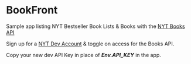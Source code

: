 # BookFront
 Sample app listing NYT Bestseller Book Lists & Books with the [NYT Books API](https://developer.nytimes.com/docs/books-product/1/overview)
 
 Sign up for a [NYT Dev Account](https://developer.nytimes.com/) & toggle on access for the Books API.
 
 Copy your new dev API Key in place of ***Env.API_KEY*** in the app.
